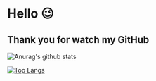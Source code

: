 # Hello 😉
## Thank you for watch my GitHub

![Anurag's github stats](https://github-readme-stats.vercel.app/api?username=HoeLog&hide=contribs,prs&show_icons=true&theme=highcontrast)

[![Top Langs](https://github-readme-stats.vercel.app/api/top-langs/?username=HoeLog&layout=compact)](https://github.com/anuraghazra/github-readme-stats)

<!--
**Hoelog/HoeLog** is a ✨ _special_ ✨ repository because its `README.md` (this file) appears on your GitHub profile.

- 🔭 I’m currently working on ...
- 🌱 I’m currently learning ...
- 👯 I’m looking to collaborate on ...
- 🤔 I’m looking for help with ...
- 💬 Ask me about ...
- 📫 How to reach me: ...
- 😄 Pronouns: ...
- ⚡ Fun fact: ...
-->
